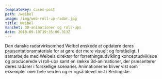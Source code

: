 ```yaml
---
templateKey: cases-post
path: /weibel
image: /img/web-roll-up-radar.jpg
title: Weibel
manchet: 3D-animationer og roll-ups
date: 2018-09-18T19:35:06.313Z
---
```

Den danske radarvirksomhed Weibel ønskede at opdatere deres præsentationsmateriale for at gøre det mere visuelt og forståeligt. I samarbejde med Weibels direktør for forretningsudvikling konceptudviklede og producerede vi roll-ups samt en række 3d-animationer, der præsenterer deres radarer i forskellige scenarier. Animationerne bliver vist som eksempler over hele verden og er også blevet vist i Berlingske.
